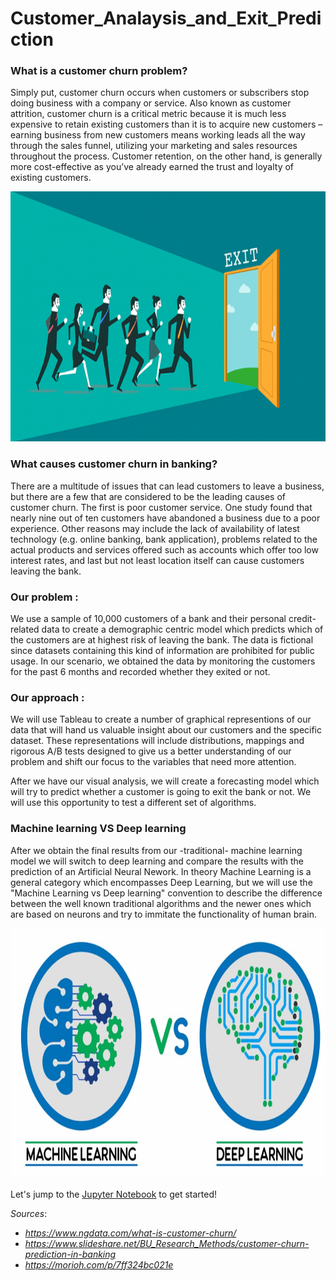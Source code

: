 # Customer_Analaysis_and_Exit_Prediction

### What is a customer churn problem?
Simply put, customer churn occurs when customers or subscribers stop doing business with a company or service. Also known as customer attrition, customer churn is a critical metric because it is much less expensive to retain existing customers than it is to acquire new customers – earning business from new customers means working leads all the way through the sales funnel, utilizing your marketing and sales resources throughout the process. Customer retention, on the other hand, is generally more cost-effective as you’ve already earned the trust and loyalty of existing customers.

<img src="Screenshots/REAME_churn.png" width='900' height='400'/>

### What causes customer churn in banking?
There are a multitude of issues that can lead customers to leave a business, but there are a few that are considered to be the leading causes of customer churn. The first is poor customer service. One study found that nearly nine out of ten customers have abandoned a business due to a poor experience. Other reasons may include the lack of availability of latest technology (e.g. online banking, bank application), problems related to the actual products and services offered such as accounts which offer too low interest rates, and last but not least location itself can cause customers leaving the bank.

### Our problem :
We use a sample of 10,000 customers of a bank and their personal credit-related data to create a demographic centric model which predicts which of the customers are at highest risk of leaving the bank. The data is fictional since datasets containing this kind of information are prohibited for public usage. In our scenario, we obtained the data by monitoring the customers for the past 6 months and recorded whether they exited or not.

### Our approach :
We will use Tableau to create a number of graphical representions of our data that will hand us valuable insight about our customers and the specific dataset. These representations will include distributions, mappings and rigorous A/B tests designed to give us a better understanding of our problem and shift our focus to the variables that need more attention.

After we have our visual analysis, we will create a forecasting model which will try to predict whether a customer is going to exit the bank or not. We will use this opportunity to test a different set of algorithms.

### Machine learning VS Deep learning

After we obtain the final results from our -traditional- machine learning model we will switch to deep learning and compare the results with the prediction of an Artificial Neural Nework. In theory Machine Learning is a general category which encompasses Deep Learning, but we will use the "Machine Learning vs Deep learning" convention to describe the difference between the well known traditional algorithms and the newer ones which are based on neurons and try to immitate the functionality of human brain. 

<img src="Screenshots/ml_vs_dl.png" width='900' height='400'/>



Let's jump to the [Jupyter Notebook](https://github.com/giorgosterz/Customer_Analaysis_and_Predicitve_Modeling/blob/master/Churn%20Problem%20Visualization.ipynb) to get started!

*Sources*: 
- *https://www.ngdata.com/what-is-customer-churn/* 
- *https://www.slideshare.net/BU_Research_Methods/customer-churn-prediction-in-banking*
- *https://morioh.com/p/7ff324bc021e*
